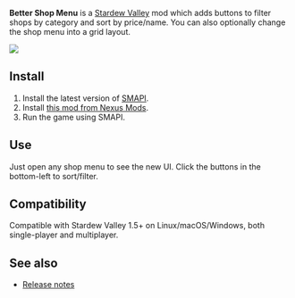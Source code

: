 ﻿**Better Shop Menu** is a [Stardew Valley](http://stardewvalley.net/) mod which adds buttons to
filter shops by category and sort by price/name. You can also optionally change the shop menu into
a grid layout.

![](screenshot.png)

## Install
1. Install the latest version of [SMAPI](https://smapi.io).
2. Install [this mod from Nexus Mods](http://www.nexusmods.com/stardewvalley/mods/2012).
3. Run the game using SMAPI.

## Use
Just open any shop menu to see the new UI. Click the buttons in the bottom-left to sort/filter.

## Compatibility
Compatible with Stardew Valley 1.5+ on Linux/macOS/Windows, both single-player and multiplayer.

## See also
* [Release notes](release-notes.md)
